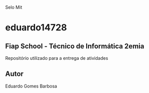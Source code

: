 Selo Mit
# eduardo14728
## Fiap School - Técnico de Informática  2emia
Repositório utilizado para a entrega de atividades
## Autor 
Eduardo Gomes Barbosa
